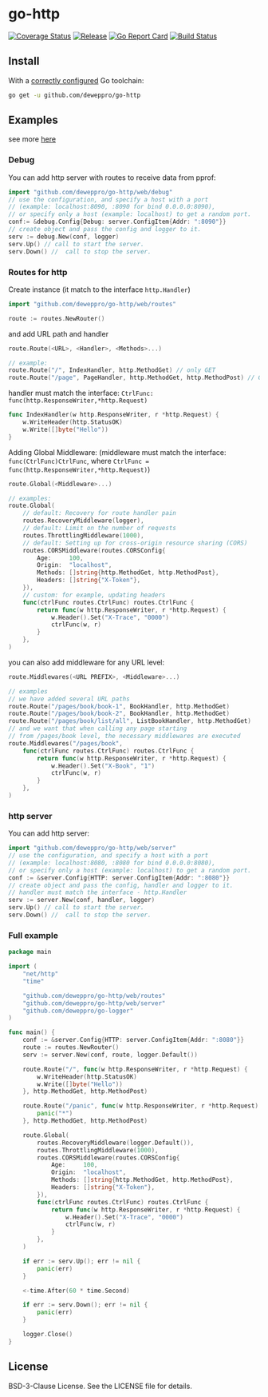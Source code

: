 # go-http

[![Coverage Status](https://coveralls.io/repos/github/deweppro/go-http/badge.svg?branch=master)](https://coveralls.io/github/deweppro/go-http?branch=master)
[![Release](https://img.shields.io/github/release/deweppro/go-http.svg?style=flat-square)](https://github.com/deweppro/go-http/releases/latest)
[![Go Report Card](https://goreportcard.com/badge/github.com/deweppro/go-http)](https://goreportcard.com/report/github.com/deweppro/go-http)
[![Build Status](https://travis-ci.com/deweppro/go-http.svg?branch=master)](https://travis-ci.com/deweppro/go-http)

## Install

With a [correctly configured](https://golang.org/doc/install#testing) Go toolchain:

```sh
go get -u github.com/deweppro/go-http
```

## Examples

see more [here](examples)

### Debug

You can add http server with routes to receive data from pprof:

```go
import "github.com/deweppro/go-http/web/debug"
// use the configuration, and specify a host with a port 
// (example: localhost:8090, :8090 for bind 0.0.0.0:8090), 
// or specify only a host (example: localhost) to get a random port.
conf:= &debug.Config{Debug: server.ConfigItem{Addr: ":8090"}}
// сreate object and pass the config and logger to it.
serv := debug.New(conf, logger)
serv.Up() // сall to start the server.
serv.Down() //  сall to stop the server.
```

### Routes for http

Create instance (it match to the interface `http.Handler`)

```go
import "github.com/deweppro/go-http/web/routes"

route := routes.NewRouter()
```

and add URL path and handler

```go
route.Route(<URL>, <Handler>, <Methods>...)

// example:
route.Route("/", IndexHandler, http.MethodGet) // only GET
route.Route("/page", PageHandler, http.MethodGet, http.MethodPost) // GET + POST
```

handler must match the interface: `CtrlFunc: func(http.ResponseWriter,*http.Request)`

```go
func IndexHandler(w http.ResponseWriter, r *http.Request) {
    w.WriteHeader(http.StatusOK)
    w.Write([]byte("Hello"))
}
```

Adding Global Middleware: (middleware must match the interface: `func(CtrlFunc)CtrlFunc`, where `CtrlFunc = func(http.ResponseWriter,*http.Request)`)

```go
route.Global(<Middleware>...)

// examples:
route.Global(
	// default: Recovery for route handler pain
    routes.RecoveryMiddleware(logger),
    // default: Limit on the number of requests
    routes.ThrottlingMiddleware(1000),
    // default: Setting up for сross-origin resource sharing (CORS)
    routes.CORSMiddleware(routes.CORSConfig{
        Age:     100,
        Origin:  "localhost",
        Methods: []string{http.MethodGet, http.MethodPost},
        Headers: []string{"X-Token"},
    }),
    // custom: for example, updating headers
    func(ctrlFunc routes.CtrlFunc) routes.CtrlFunc {
        return func(w http.ResponseWriter, r *http.Request) {
            w.Header().Set("X-Trace", "0000")
            ctrlFunc(w, r)
        }
    },
)
```

you can also add middleware for any URL level:

```go
route.Middlewares(<URL PREFIX>, <Middleware>...)

// examples
// we have added several URL paths
route.Route("/pages/book/book-1", BookHandler, http.MethodGet)
route.Route("/pages/book/book-2", BookHandler, http.MethodGet)
route.Route("/pages/book/list/all", ListBookHandler, http.MethodGet)
// and we want that when calling any page starting 
// from /pages/book level, the necessary middlewares are executed
route.Middlewares("/pages/book", 
	func(ctrlFunc routes.CtrlFunc) routes.CtrlFunc {
        return func(w http.ResponseWriter, r *http.Request) {
            w.Header().Set("X-Book", "1")
            ctrlFunc(w, r)
        }
    }, 
)
```

### http server

You can add http server:

```go
import "github.com/deweppro/go-http/web/server"
// use the configuration, and specify a host with a port 
// (example: localhost:8080, :8080 for bind 0.0.0.0:8080), 
// or specify only a host (example: localhost) to get a random port.
conf := &server.Config{HTTP: server.ConfigItem{Addr: ":8080"}}
// сreate object and pass the config, handler and logger to it.
// handler must match the interface - http.Handler
serv := server.New(conf, handler, logger)
serv.Up() // сall to start the server.
serv.Down() //  сall to stop the server.
```

### Full example

```go
package main

import (
	"net/http"
	"time"

	"github.com/deweppro/go-http/web/routes"
	"github.com/deweppro/go-http/web/server"
	"github.com/deweppro/go-logger"
)

func main() {
	conf := &server.Config{HTTP: server.ConfigItem{Addr: ":8080"}}
	route := routes.NewRouter()
	serv := server.New(conf, route, logger.Default())

	route.Route("/", func(w http.ResponseWriter, r *http.Request) {
		w.WriteHeader(http.StatusOK)
		w.Write([]byte("Hello"))
	}, http.MethodGet, http.MethodPost)

	route.Route("/panic", func(w http.ResponseWriter, r *http.Request) {
		panic("*")
	}, http.MethodGet, http.MethodPost)

	route.Global(
		routes.RecoveryMiddleware(logger.Default()),
		routes.ThrottlingMiddleware(1000),
		routes.CORSMiddleware(routes.CORSConfig{
			Age:     100,
			Origin:  "localhost",
			Methods: []string{http.MethodGet, http.MethodPost},
			Headers: []string{"X-Token"},
		}),
		func(ctrlFunc routes.CtrlFunc) routes.CtrlFunc {
			return func(w http.ResponseWriter, r *http.Request) {
				w.Header().Set("X-Trace", "0000")
				ctrlFunc(w, r)
			}
		},
	)

	if err := serv.Up(); err != nil {
		panic(err)
	}

	<-time.After(60 * time.Second)

	if err := serv.Down(); err != nil {
		panic(err)
	}

	logger.Close()
}

```

## License

BSD-3-Clause License. See the LICENSE file for details.